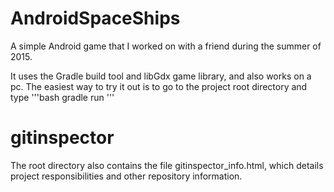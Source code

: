 # AndroidSpaceShips
A simple Android game that I worked on with a friend during the summer of 2015.

It uses the Gradle build tool and libGdx game library, and also works on a pc.
The easiest way to try it out is to go to the project root directory and type
'''bash
gradle run
'''

# gitinspector
The root directory also contains the file gitinspector_info.html, which details
project responsibilities and other repository information.
